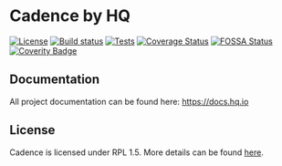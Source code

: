 Cadence by HQ
=============

[![License](https://img.shields.io/badge/License-RPL%201.5-red.svg)](https://opensource.org/licenses/RPL-1.5)
[![Build status](https://ci.appveyor.com/api/projects/status/u8j55g2esa7i58ct?svg=true)](https://ci.appveyor.com/project/hqdotio/hq-cadence)
[![Tests](https://img.shields.io/appveyor/tests/hqdotio/hq-cadence/master.svg)](https://ci.appveyor.com/project/hqdotio/hq-cadence)
[![Coverage Status](https://coveralls.io/repos/github/hq-io/HQ.Cadence/badge.svg?branch=master)](https://coveralls.io/github/hq-io/HQ.Cadence?branch=master)
[![FOSSA Status](https://app.fossa.io/api/projects/git%2Bgithub.com%2Fhq-io%2FHQ.Cadence.svg?type=shield)](https://app.fossa.io/projects/git%2Bgithub.com%2Fhq-io%2FHQ.Cadence?ref=badge_shield)
[![Coverity Badge](https://scan.coverity.com/projects/16955/badge.svg)](https://scan.coverity.com/projects/16955)

## Documentation

All project documentation can be found here: https://docs.hq.io

## License
Cadence is licensed under RPL 1.5. More details can be found [here](https://github.com/hq-io/HQ.Cadence/blob/master/LICENSE.md).
